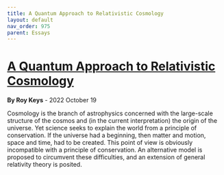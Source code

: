 ```yaml
---
title: A Quantum Approach to Relativistic Cosmology
layout: default
nav_order: 975
parent: Essays
---
```


# [A Quantum Approach to Relativistic Cosmology](./quantum-approach-to-relativistic-cosmology.pdf)
**By Roy Keys** - 2022 October 19

Cosmology is the branch of astrophysics concerned with the large-scale structure of the cosmos and (in the current interpretation) the origin of the universe. Yet science seeks to explain the world from a principle of conservation. If the universe had a beginning, then matter and motion, space and time, had to be created. This point of view is obviously incompatible with a principle of conservation. An alternative model is proposed to circumvent these difficulties, and an extension of general relativity theory is posited.
